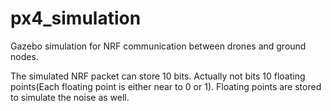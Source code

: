 # px4_simulation
Gazebo simulation for NRF communication between drones and ground nodes.

The simulated NRF packet can store 10 bits. Actually not bits 10 floating points(Each floating point is either near to 0 or 1). Floating points are stored to simulate the noise as well.
